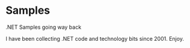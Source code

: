 # Samples
.NET Samples going way back

I have been collecting .NET code and technology bits since 2001.  Enjoy.
